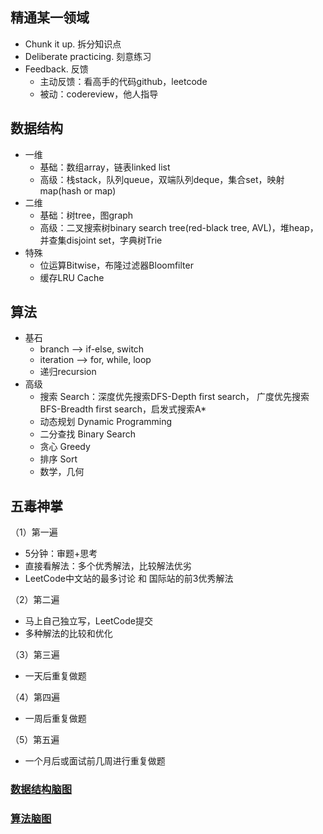 ## 精通某一领域   
- Chunk it up. 拆分知识点
- Deliberate practicing. 刻意练习
- Feedback. 反馈
  - 主动反馈：看高手的代码github，leetcode
  - 被动：codereview，他人指导

## 数据结构     
- 一维     
  - 基础：数组array，链表linked list
  - 高级：栈stack，队列queue，双端队列deque，集合set，映射map(hash or map)
- 二维
  - 基础：树tree，图graph
  - 高级：二叉搜索树binary search tree(red-black tree, AVL)，堆heap，并查集disjoint set，字典树Trie
- 特殊
  - 位运算Bitwise，布隆过滤器Bloomfilter
  - 缓存LRU Cache    
   
## 算法    
- 基石
  - branch --> if-else, switch
  - iteration --> for, while, loop
  - 递归recursion
- 高级
  - 搜索 Search：深度优先搜索DFS-Depth first search， 广度优先搜索BFS-Breadth first search，启发式搜索A*
  - 动态规划 Dynamic Programming
  - 二分查找 Binary Search
  - 贪心 Greedy
  - 排序 Sort
  - 数学，几何    
  
  
## 五毒神掌   
（1）第一遍   
- 5分钟：审题+思考
- 直接看解法：多个优秀解法，比较解法优劣    
- LeetCode中文站的最多讨论 和 国际站的前3优秀解法
  
（2）第二遍    
- 马上自己独立写，LeetCode提交   
- 多种解法的比较和优化   
  
（3）第三遍    
- 一天后重复做题    

（4）第四遍  
- 一周后重复做题   
  
（5）第五遍   
- 一个月后或面试前几周进行重复做题

### [数据结构脑图](http://naotu.baidu.com/file/b832f043e2ead159d584cca4efb19703?token=7a6a56eb2630548c)      
### [算法脑图](http://naotu.baidu.com/file/0a53d3a5343bd86375f348b2831d3610?token=5ab1de1c90d5f3ec)       
  

